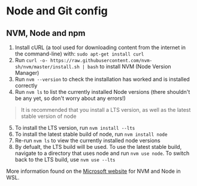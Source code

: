 # Node and Git config

## NVM, Node and npm

1. Install cURL (a tool used for downloading content from the internet in the command-line) with: ```sudo apt-get install curl```
2. Run ``` curl -o- https://raw.githubusercontent.com/nvm-sh/nvm/master/install.sh | bash ``` to install NVM (Node Version Manager)
3. Run ```nvm --version``` to check the installation has worked and is installed correctly
4. Run ```nvm ls``` to list the currently installed Node versions (there shouldn't be any yet, so don't worry about any errors!)
> It is recommended that you install a LTS version, as well as the latest stable version of node

5. To install the LTS version, run ``` nvm install --lts ```
6. To install the latest stable build of node, run ```nvm install node```
7. Re-run ```nvm ls``` to view the currently installed node versions
8. By defualt, the LTS build will be used. To use the latest stable build, navigate to a directory that uses node and run  ```nvm use node```. To switch back to the LTS build, use ```nvm use --lts```


More information found on the [Microsoft website](https://learn.microsoft.com/en-us/windows/dev-environment/javascript/nodejs-on-wsl) for NVM and Node in WSL.
